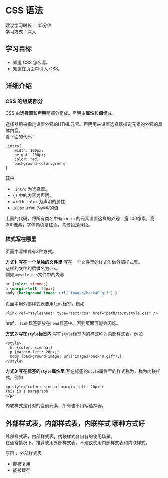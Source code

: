 # CSS 语法
建议学习时长： 45分钟  
学习方式：深入  

## 学习目标
* 知道 CSS 怎么写。
* 知道在页面中引入 CSS。

## 详细介绍
### CSS 的组成部分
CSS 由**选择器**和**声明**两部分组成。声明由**属性**和**值**组成。  

选择器用来指定设置外观的HTML元素。声明用来设置选择器指定元素的外观的具体内容。  
看下面的代码：
```
.intro{
    width: 100px;
    height: 200px;
    color: red;
    background-color:green;
}
```

其中
* `.intro` 为选择器。
* `{}` 中的内容为声明。
* `width,color` 为声明的属性
* `100px,#f00` 为声明的值

上面的代码，将所有类名中有 `intro` 的元素设置这样的外观：宽 100像素，高 200像素，字体颜色是红色，背景色是绿色。

### 样式写在哪里
页面中写样式有3种方式。

**方式1: 写在一个单独的文件里**
写在一个文件里的样式叫做外部样式表。    
这样的文件的后缀名为`css`。    
例如,`mystle.css`文件中的内容
```css
hr {color: sienna;}
p {margin-left: 20px;}
body {background-image: url("images/back40.gif");}
```

页面中用外部样式表要用`link`标签，例如
```
<link rel="stylesheet" type="text/css" href="path/to/mystyle.css" />
```
href。
`link`标签要放在`head`标签中。否则页面可能会闪烁。

**方式2:写在`style`标签内**
写在`style`标签内的样式称为内部样式表。例如
```
<style>
  hr {color: sienna;}
  p {margin-left: 20px;}
  body {background-image: url("images/back40.gif");}
</style>
```

**方式3:写在标签的`style`属性里**
写在标签的`style`属性里的样式称为，称为内联样式。例如
```
<p style="color: sienna; margin-left: 20px">
This is a paragraph
</p>
```

内联样式是针对的当前元素，所有也不用写选择器。

## 外部样式表，内部样式表，内联样式 哪种方式好
外部样式表，内部样式表，内联样式各自各的使用场景。  
在通常情况下，推荐使用外部样式表。不建议使用内部样式表和内联样式。

原因：
外部样式表  
* 能被复用
* 能被缓存







